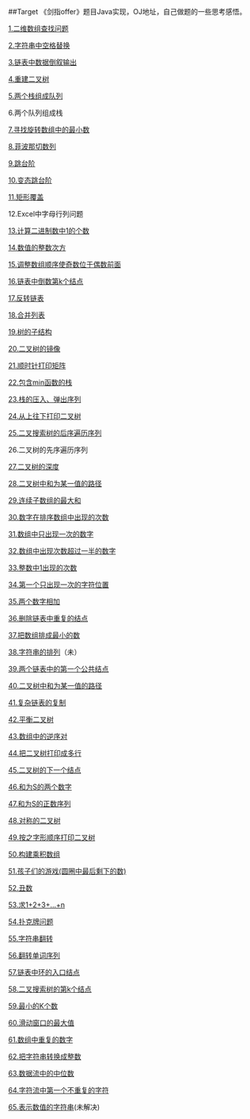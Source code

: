 ##Target
《剑指offer》题目Java实现，OJ地址，自己做题的一些思考感悟。

[1.二维数组查找问题](http://www.nowcoder.com/practice/abc3fe2ce8e146608e868a70efebf62e?rp=1&ru=/ta/coding-interviews&qru=/ta/coding-interviews/question-ranking)

[2.字符串中空格替换](http://www.nowcoder.com/practice/4060ac7e3e404ad1a894ef3e17650423?rp=1&ru=/ta/coding-interviews&qru=/ta/coding-interviews/question-ranking)

[3.链表中数据倒叙输出](http://www.nowcoder.com/practice/d0267f7f55b3412ba93bd35cfa8e8035?rp=1&ru=/ta/coding-interviews&qru=/ta/coding-interviews/question-ranking)

[4.重建二叉树](http://www.nowcoder.com/practice/8a19cbe657394eeaac2f6ea9b0f6fcf6?rp=1&ru=/ta/coding-interviews&qru=/ta/coding-interviews/question-ranking)

[5.两个栈组成队列](http://www.nowcoder.com/practice/54275ddae22f475981afa2244dd448c6?rp=1&ru=/ta/coding-interviews&qru=/ta/coding-interviews/question-ranking)

6.两个队列组成栈

[7.寻找旋转数组中的最小数](http://www.nowcoder.com/practice/9f3231a991af4f55b95579b44b7a01ba?rp=1&ru=/ta/coding-interviews&qru=/ta/coding-interviews/question-ranking)

[8.菲波那切数列](http://www.nowcoder.com/practice/c6c7742f5ba7442aada113136ddea0c3?rp=1&ru=/ta/coding-interviews&qru=/ta/coding-interviews/question-ranking)

[9.跳台阶](http://www.nowcoder.com/practice/8c82a5b80378478f9484d87d1c5f12a4?rp=1&ru=/ta/coding-interviews&qru=/ta/coding-interviews/question-ranking)

[10.变态跳台阶](http://www.nowcoder.com/practice/22243d016f6b47f2a6928b4313c85387?rp=1&ru=/ta/coding-interviews&qru=/ta/coding-interviews/question-ranking)

[11.矩形覆盖](http://www.nowcoder.com/practice/72a5a919508a4251859fb2cfb987a0e6?rp=1&ru=/ta/coding-interviews&qru=/ta/coding-interviews/question-ranking)

12.Excel中字母行列问题

[13.计算二进制数中1的个数](http://www.nowcoder.com/practice/8ee967e43c2c4ec193b040ea7fbb10b8?rp=1&ru=/ta/coding-interviews&qru=/ta/coding-interviews/question-ranking)

[14.数值的整数次方](http://www.nowcoder.com/practice/1a834e5e3e1a4b7ba251417554e07c00?rp=1&ru=/ta/coding-interviews&qru=/ta/coding-interviews/question-ranking)

[15.调整数组顺序使奇数位于偶数前面](http://www.nowcoder.com/practice/beb5aa231adc45b2a5dcc5b62c93f593?rp=1&ru=/ta/coding-interviews&qru=/ta/coding-interviews/question-ranking)

[16.链表中倒数第k个结点](http://www.nowcoder.com/practice/529d3ae5a407492994ad2a246518148a?rp=1&ru=/ta/coding-interviews&qru=/ta/coding-interviews/question-ranking)

[17.反转链表](http://www.nowcoder.com/practice/75e878df47f24fdc9dc3e400ec6058ca?rp=1&ru=/ta/coding-interviews&qru=/ta/coding-interviews/question-ranking)

[18.合并列表](http://www.nowcoder.com/practice/d8b6b4358f774294a89de2a6ac4d9337?rp=1&ru=/ta/coding-interviews&qru=/ta/coding-interviews/question-ranking)

[19.树的子结构](http://www.nowcoder.com/practice/6e196c44c7004d15b1610b9afca8bd88?rp=1&ru=/ta/coding-interviews&qru=/ta/coding-interviews/question-ranking)

[20.二叉树的镜像](http://www.nowcoder.com/practice/564f4c26aa584921bc75623e48ca3011?rp=1&ru=/ta/coding-interviews&qru=/ta/coding-interviews/question-ranking)

[21.顺时针打印矩阵](http://www.nowcoder.com/practice/9b4c81a02cd34f76be2659fa0d54342a?rp=1&ru=/ta/coding-interviews&qru=/ta/coding-interviews/question-ranking)

[22.包含min函数的栈](http://www.nowcoder.com/practice/4c776177d2c04c2494f2555c9fcc1e49?rp=1&ru=/ta/coding-interviews&qru=/ta/coding-interviews/question-ranking)

[23.栈的压入、弹出序列](http://www.nowcoder.com/practice/d77d11405cc7470d82554cb392585106?rp=2&ru=/ta/coding-interviews&qru=/ta/coding-interviews/question-ranking)

[24.从上往下打印二叉树](http://www.nowcoder.com/practice/7fe2212963db4790b57431d9ed259701?rp=2&ru=/ta/coding-interviews&qru=/ta/coding-interviews/question-ranking)

[25.二叉搜索树的后序遍历序列](http://www.nowcoder.com/practice/a861533d45854474ac791d90e447bafd?rp=2&ru=/ta/coding-interviews&qru=/ta/coding-interviews/question-ranking)

26.二叉树的先序遍历序列

[27.二叉树的深度](http://www.nowcoder.com/practice/435fb86331474282a3499955f0a41e8b?rp=2&ru=/ta/coding-interviews&qru=/ta/coding-interviews/question-ranking)

[28.二叉树中和为某一值的路径](http://www.nowcoder.com/practice/b736e784e3e34731af99065031301bca?rp=2&ru=/ta/coding-interviews&qru=/ta/coding-interviews/question-ranking)

[29.连续子数组的最大和](http://www.nowcoder.com/practice/459bd355da1549fa8a49e350bf3df484?rp=2&ru=/ta/coding-interviews&qru=/ta/coding-interviews/question-ranking)

[30.数字在排序数组中出现的次数](http://www.nowcoder.com/practice/70610bf967994b22bb1c26f9ae901fa2?rp=2&ru=/ta/coding-interviews&qru=/ta/coding-interviews/question-ranking)

[31.数组中只出现一次的数字](http://www.nowcoder.com/practice/e02fdb54d7524710a7d664d082bb7811?rp=2&ru=/ta/coding-interviews&qru=/ta/coding-interviews/question-ranking)

[32.数组中出现次数超过一半的数字](http://www.nowcoder.com/practice/e8a1b01a2df14cb2b228b30ee6a92163?rp=2&ru=/ta/coding-interviews&qru=/ta/coding-interviews/question-ranking)

[33.整数中1出现的次数](http://www.nowcoder.com/practice/bd7f978302044eee894445e244c7eee6?rp=2&ru=/ta/coding-interviews&qru=/ta/coding-interviews/question-ranking)

[34.第一个只出现一次的字符位置](http://www.nowcoder.com/practice/1c82e8cf713b4bbeb2a5b31cf5b0417c?rp=2&ru=/ta/coding-interviews&qru=/ta/coding-interviews/question-ranking)

[35.两个数字相加](http://www.nowcoder.com/practice/59ac416b4b944300b617d4f7f111b215?rp=3&ru=/ta/coding-interviews&qru=/ta/coding-interviews/question-ranking)

[36.删除链表中重复的结点](http://www.nowcoder.com/practice/fc533c45b73a41b0b44ccba763f866ef?rp=3&ru=/ta/coding-interviews&qru=/ta/coding-interviews/question-ranking)

[37.把数组排成最小的数](http://www.nowcoder.com/practice/8fecd3f8ba334add803bf2a06af1b993?rp=2&ru=/ta/coding-interviews&qru=/ta/coding-interviews/question-ranking)

[38.字符串的排列](http://www.nowcoder.com/practice/fe6b651b66ae47d7acce78ffdd9a96c7?rp=2&ru=/ta/coding-interviews&qru=/ta/coding-interviews/question-ranking)（未）

[39.两个链表中的第一个公共结点](http://www.nowcoder.com/practice/6ab1d9a29e88450685099d45c9e31e46?rp=2&ru=/ta/coding-interviews&qru=/ta/coding-interviews/question-ranking)

[40.二叉树中和为某一值的路径](http://www.nowcoder.com/practice/b736e784e3e34731af99065031301bca?rp=2&ru=/ta/coding-interviews&qru=/ta/coding-interviews/question-ranking)

[41.复杂链表的复制](http://www.nowcoder.com/practice/f836b2c43afc4b35ad6adc41ec941dba?rp=1&ru=/ta/coding-interviews)

[42.平衡二叉树](http://www.nowcoder.com/practice/8b3b95850edb4115918ecebdf1b4d222?rp=2&ru=/ta/coding-interviews&qru=/ta/coding-interviews/question-ranking)

[43.数组中的逆序对](http://www.nowcoder.com/practice/96bd6684e04a44eb80e6a68efc0ec6c5?rp=2&ru=/ta/coding-interviews&qru=/ta/coding-interviews/question-ranking)

[44.把二叉树打印成多行](http://www.nowcoder.com/practice/445c44d982d04483b04a54f298796288?rp=3&ru=/ta/coding-interviews&qru=/ta/coding-interviews/question-ranking)

[45.二叉树的下一个结点](http://www.nowcoder.com/practice/9023a0c988684a53960365b889ceaf5e?rp=3&ru=/ta/coding-interviews&qru=/ta/coding-interviews/question-ranking)

[46.和为S的两个数字](http://www.nowcoder.com/practice/390da4f7a00f44bea7c2f3d19491311b?rp=3&ru=/ta/coding-interviews&qru=/ta/coding-interviews/question-ranking)

[47.和为S的正数序列](http://www.nowcoder.com/practice/c451a3fd84b64cb19485dad758a55ebe?rp=3&ru=/ta/coding-interviews&qru=/ta/coding-interviews/question-ranking)

[48.对称的二叉树](http://www.nowcoder.com/practice/ff05d44dfdb04e1d83bdbdab320efbcb?rp=3&ru=/ta/coding-interviews&qru=/ta/coding-interviews/question-ranking)

[49.按之字形顺序打印二叉树](http://www.nowcoder.com/practice/91b69814117f4e8097390d107d2efbe0?rp=3&ru=/ta/coding-interviews&qru=/ta/coding-interviews/question-ranking)

[50.构建乘积数组](http://www.nowcoder.com/practice/94a4d381a68b47b7a8bed86f2975db46?rp=3&ru=/ta/coding-interviews&qru=/ta/coding-interviews/question-ranking)

[51.孩子们的游戏(圆圈中最后剩下的数)](http://www.nowcoder.com/practice/f78a359491e64a50bce2d89cff857eb6?rp=3&ru=/ta/coding-interviews&qru=/ta/coding-interviews/question-ranking)

[52.丑数](http://www.nowcoder.com/practice/6aa9e04fc3794f68acf8778237ba065b?rp=2&ru=/ta/coding-interviews&qru=/ta/coding-interviews/question-ranking)

[53.求1+2+3+...+n](http://www.nowcoder.com/practice/7a0da8fc483247ff8800059e12d7caf1?rp=3&ru=/ta/coding-interviews&qru=/ta/coding-interviews/question-ranking)

[54.扑克牌问题](http://www.nowcoder.com/practice/762836f4d43d43ca9deb273b3de8e1f4?rp=3&ru=/ta/coding-interviews&qru=/ta/coding-interviews/question-ranking)

[55.字符串翻转](http://www.nowcoder.com/practice/12d959b108cb42b1ab72cef4d36af5ec?rp=3&ru=/ta/coding-interviews&qru=/ta/coding-interviews/question-ranking)

[56.翻转单词序列](http://www.nowcoder.com/practice/3194a4f4cf814f63919d0790578d51f3?rp=3&ru=/ta/coding-interviews&qru=/ta/coding-interviews/question-ranking)

[57.链表中环的入口结点](http://www.nowcoder.com/practice/253d2c59ec3e4bc68da16833f79a38e4?rp=3&ru=/ta/coding-interviews&qru=/ta/coding-interviews/question-ranking)

[58.二叉搜索树的第k个结点](http://www.nowcoder.com/practice/ef068f602dde4d28aab2b210e859150a?rp=4&ru=/ta/coding-interviews&qru=/ta/coding-interviews/question-ranking)

[59.最小的K个数](http://www.nowcoder.com/practice/6a296eb82cf844ca8539b57c23e6e9bf?rp=2&ru=/ta/coding-interviews&qru=/ta/coding-interviews/question-ranking)

[60.滑动窗口的最大值](http://www.nowcoder.com/practice/1624bc35a45c42c0bc17d17fa0cba788?rp=4&ru=/ta/coding-interviews&qru=/ta/coding-interviews/question-ranking)

[61.数组中重复的数字](http://www.nowcoder.com/practice/623a5ac0ea5b4e5f95552655361ae0a8?rp=3&ru=/ta/coding-interviews&qru=/ta/coding-interviews/question-ranking)

[62.把字符串转换成整数](http://www.nowcoder.com/practice/1277c681251b4372bdef344468e4f26e?rp=3&ru=/ta/coding-interviews&qru=/ta/coding-interviews/question-ranking)

[63.数据流中的中位数](http://www.nowcoder.com/practice/9be0172896bd43948f8a32fb954e1be1?rp=4&ru=/ta/coding-interviews&qru=/ta/coding-interviews/question-ranking)

[64.字符流中第一个不重复的字符](http://www.nowcoder.com/practice/00de97733b8e4f97a3fb5c680ee10720?rp=3&ru=/ta/coding-interviews&qru=/ta/coding-interviews/question-ranking)

[65.表示数值的字符串](http://www.nowcoder.com/practice/6f8c901d091949a5837e24bb82a731f2?rp=3&ru=/ta/coding-interviews&qru=/ta/coding-interviews/question-ranking)(未解决)